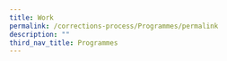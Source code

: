 ```yaml
---
title: Work
permalink: /corrections-process/Programmes/permalink
description: ""
third_nav_title: Programmes
---
```

